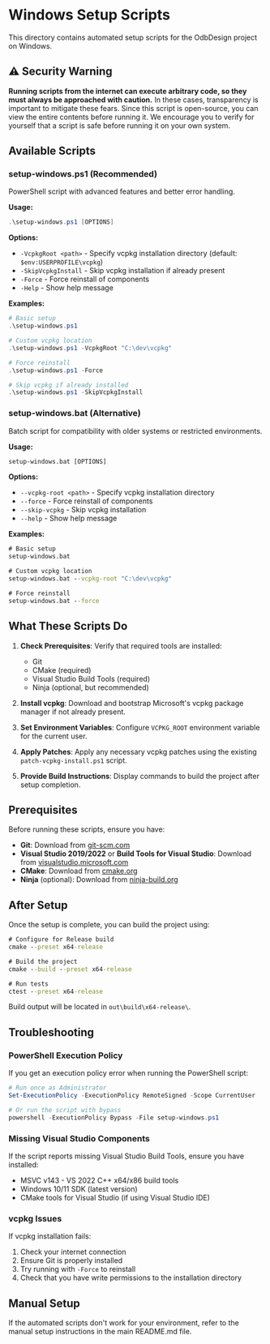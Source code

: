 # Windows Setup Scripts

This directory contains automated setup scripts for the OdbDesign project on Windows.

## ⚠️ Security Warning

**Running scripts from the internet can execute arbitrary code, so they must always be approached with caution.** In these cases, transparency is important to mitigate these fears. Since this script is open-source, you can view the entire contents before running it. We encourage you to verify for yourself that a script is safe before running it on your own system.

## Available Scripts

### setup-windows.ps1 (Recommended)
PowerShell script with advanced features and better error handling.

**Usage:**
```powershell
.\setup-windows.ps1 [OPTIONS]
```

**Options:**
- `-VcpkgRoot <path>` - Specify vcpkg installation directory (default: `$env:USERPROFILE\vcpkg`)
- `-SkipVcpkgInstall` - Skip vcpkg installation if already present
- `-Force` - Force reinstall of components
- `-Help` - Show help message

**Examples:**
```powershell
# Basic setup
.\setup-windows.ps1

# Custom vcpkg location
.\setup-windows.ps1 -VcpkgRoot "C:\dev\vcpkg"

# Force reinstall
.\setup-windows.ps1 -Force

# Skip vcpkg if already installed
.\setup-windows.ps1 -SkipVcpkgInstall
```

### setup-windows.bat (Alternative)
Batch script for compatibility with older systems or restricted environments.

**Usage:**
```cmd
setup-windows.bat [OPTIONS]
```

**Options:**
- `--vcpkg-root <path>` - Specify vcpkg installation directory
- `--force` - Force reinstall of components
- `--skip-vcpkg` - Skip vcpkg installation
- `--help` - Show help message

**Examples:**
```cmd
# Basic setup
setup-windows.bat

# Custom vcpkg location
setup-windows.bat --vcpkg-root "C:\dev\vcpkg"

# Force reinstall
setup-windows.bat --force
```

## What These Scripts Do

1. **Check Prerequisites**: Verify that required tools are installed:
   - Git
   - CMake (required)
   - Visual Studio Build Tools (required)
   - Ninja (optional, but recommended)

2. **Install vcpkg**: Download and bootstrap Microsoft's vcpkg package manager if not already present.

3. **Set Environment Variables**: Configure `VCPKG_ROOT` environment variable for the current user.

4. **Apply Patches**: Apply any necessary vcpkg patches using the existing `patch-vcpkg-install.ps1` script.

5. **Provide Build Instructions**: Display commands to build the project after setup completion.

## Prerequisites

Before running these scripts, ensure you have:

- **Git**: Download from [git-scm.com](https://git-scm.com/)
- **Visual Studio 2019/2022** or **Build Tools for Visual Studio**: Download from [visualstudio.microsoft.com](https://visualstudio.microsoft.com/downloads/)
- **CMake**: Download from [cmake.org](https://cmake.org/download/)
- **Ninja** (optional): Download from [ninja-build.org](https://ninja-build.org/)

## After Setup

Once the setup is complete, you can build the project using:

```cmd
# Configure for Release build
cmake --preset x64-release

# Build the project
cmake --build --preset x64-release

# Run tests
ctest --preset x64-release
```

Build output will be located in `out\build\x64-release\`.

## Troubleshooting

### PowerShell Execution Policy
If you get an execution policy error when running the PowerShell script:

```powershell
# Run once as Administrator
Set-ExecutionPolicy -ExecutionPolicy RemoteSigned -Scope CurrentUser

# Or run the script with bypass
powershell -ExecutionPolicy Bypass -File setup-windows.ps1
```

### Missing Visual Studio Components
If the script reports missing Visual Studio Build Tools, ensure you have installed:
- MSVC v143 - VS 2022 C++ x64/x86 build tools
- Windows 10/11 SDK (latest version)
- CMake tools for Visual Studio (if using Visual Studio IDE)

### vcpkg Issues
If vcpkg installation fails:
1. Check your internet connection
2. Ensure Git is properly installed
3. Try running with `-Force` to reinstall
4. Check that you have write permissions to the installation directory

## Manual Setup
If the automated scripts don't work for your environment, refer to the manual setup instructions in the main README.md file.